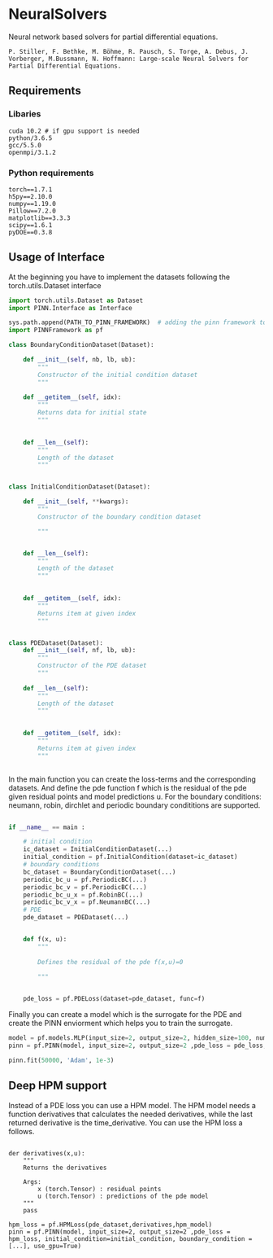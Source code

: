 # NeuralSolvers
Neural network based solvers for partial differential equations.

```
P. Stiller, F. Bethke, M. Böhme, R. Pausch, S. Torge, A. Debus, J. Vorberger, M.Bussmann, N. Hoffmann: Large-scale Neural Solvers for Partial Differential Equations.

```


## Requirements

### Libaries
```
cuda 10.2 # if gpu support is needed
python/3.6.5
gcc/5.5.0
openmpi/3.1.2
```

### Python requirements
```
torch==1.7.1 
h5py==2.10.0
numpy==1.19.0
Pillow==7.2.0
matplotlib==3.3.3
scipy==1.6.1
pyDOE==0.3.8
```

## Usage of Interface

At the beginning you have to implement the datasets following the torch.utils.Dataset interface
```python
import torch.utils.Dataset as Dataset
import PINN.Interface as Interface

sys.path.append(PATH_TO_PINN_FRAMEWORK)  # adding the pinn framework to your path
import PINNFramework as pf

class BoundaryConditionDataset(Dataset):

    def __init__(self, nb, lb, ub):
        """
        Constructor of the initial condition dataset
		"""
		
    def __getitem__(self, idx):
        """
        Returns data for initial state
        """
       

    def __len__(self):
        """
		Length of the dataset
        """


class InitialConditionDataset(Dataset):

    def __init__(self, **kwargs):
        """
        Constructor of the boundary condition dataset

        """


    def __len__(self):
        """
		Length of the dataset
        """
        

    def __getitem__(self, idx):
		"""
		Returns item at given index
		"""


class PDEDataset(Dataset):
    def __init__(self, nf, lb, ub):
        """
		Constructor of the PDE dataset
		"""
	
    def __len__(self):
        """
		Length of the dataset
        """
        

    def __getitem__(self, idx):
		"""
		Returns item at given index
		"""
		
```

In the main function you can create the loss-terms and the corresponding datasets. 
And define the pde function f which is the residual of the pde given residual points and model predictions u.
For the boundary conditions: neumann, robin, dirchlet and periodic boundary condititions are supported. 

```python

if __name__ == main :

    # initial condition
    ic_dataset = InitialConditionDataset(...)
    initial_condition = pf.InitialCondition(dataset=ic_dataset)
    # boundary conditions
    bc_dataset = BoundaryConditionDataset(...)
    periodic_bc_u = pf.PeriodicBC(...)
    periodic_bc_v = pf.PeriodicBC(...)
    periodic_bc_u_x = pf.RobinBC(...)
    periodic_bc_v_x = pf.NeumannBC(...)
    # PDE 
	pde_dataset = PDEDataset(...)


    def f(x, u):
		"""
		
		Defines the residual of the pde f(x,u)=0
		
		"""


    pde_loss = pf.PDELoss(dataset=pde_dataset, func=f)

```

Finally you can create a model which is the surrogate for the PDE and create the PINN enviorment which helps you to train the surrogate.
```python
model = pf.models.MLP(input_size=2, output_size=2, hidden_size=100, num_hidden=4) # creating a model. For example a mlp
pinn = pf.PINN(model, input_size=2, output_size=2 ,pde_loss = pde_loss, initial_condition=initial_condition, boundary_condition = [...], use_gpu=True)

pinn.fit(50000, 'Adam', 1e-3)
```

## Deep HPM support 

Instead of a PDE loss you can use a HPM model. The HPM model needs a function derivatives that calculates the needed derivatives, while the last returned derivative is the time_derivative.
You can use the HPM loss a follows. 

```

der derivatives(x,u):
	"""
	Returns the derivatives
	
	Args: 
		x (torch.Tensor) : residual points
		u (torch.Tensor) : predictions of the pde model
	"""
	pass
	
hpm_loss = pf.HPMLoss(pde_dataset,derivatives,hpm_model)
pinn = pf.PINN(model, input_size=2, output_size=2 ,pde_loss = hpm_loss, initial_condition=initial_condition, boundary_condition = [...], use_gpu=True)

```